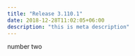 ```yaml
---
title: "Release 3.110.1"
date: 2018-12-28T11:02:05+06:00
description: "this is meta description"
---
```


number two
